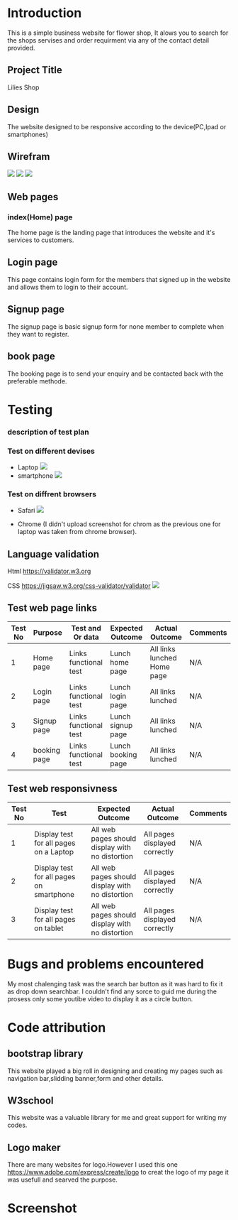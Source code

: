 <!-- Introduction -->
# Introduction 
This is a simple business website for flower shop, It alows you to search for the shops servises and order requirment via any of the contact detail provided.

## Project Title
Lilies Shop

## Design
The website designed to be responsive according to the device(PC,Ipad or smartphones)

## Wirefram
![](assets/images/screenshots/wireframe%20Home1.png)
![](assets/images/screenshots/wireframehome2.png)
![](assets/images/screenshots/wireframe-singup.png)
## Web pages
### index(Home) page
The home page is the landing page that introduces the website and it's services to customers.
## Login page
This page contains login form for the members that signed up in the website and allows them to login to their account.
## Signup page
The signup page is basic signup form for none member to complete when they want to register.
## book page
The booking page is to send your enquiry and be contacted back with the preferable methode.


# Testing

### description of test plan
### Test on different devises
* Laptop
![](assets/images/screenshots/computer%20browser.png)
* smartphone
![](assets/images/screenshots/smartphone.png)
### Test on diffrent browsers
* Safari
![](assets/images/screenshots/onsafari.png)

*  Chrome (I didn't upload screenshot for chrom as the previous one for laptop was taken from chrome browser).

## Language validation
 Html
 https://validator.w3.org

 CSS
https://jigsaw.w3.org/css-validator/validator
![](assets/images/screenshots/css-validation.png)

## Test web page links
<!-- Tables -->
| Test No   | Purpose| Test and Or data|Expected Outcome|Actual Outcome|Comments|
| --------  | -------- |-------- |--------|--------|--------|
| 1         |Home page |Links functional test|Lunch home page|All links lunched Home page| N/A |
| 2         |Login page|Links functional test|Lunch login page|  All links lunched | N/A     |
| 3         |Signup page|Links functional test|Lunch signup page|  All links lunched | N/A     |
| 4         |booking page|Links functional test|Lunch booking page|  All links lunched | N/A   |

## Test web responsivness
<!-- Tables -->
| Test No  | Test     |Expected Outcome|Actual Outcome|Comments|
| -------- | -------- |--------|--------|--------|
| 1        |Display test for all pages on a Laptop|All web pages should display with no distortion|All pages displayed correctly|  N/A |
| 2        |Display test for all pages on smartphone|All web pages should display with no distortion|All pages displayed correctly| N/A     |
| 3        |Display test for all pages on tablet|All web pages should display with no distortion|  All pages displayed correctly | N/A   |

# Bugs and problems encountered
My most chalenging task was the search bar button as it was hard to fix it as drop down searchbar. I couldn't find any sorce to guid me during the prosess only some youtibe video to display it as a circle button.


# Code attribution
## bootstrap library
This website played a big roll in designing and creating my pages such as navigation bar,slidding banner,form and other details.
## W3school
This website was a valuable library for me and great support for writing my codes.
## Logo maker
There are many websites for logo.However I used this one https://www.adobe.com/express/create/logo
to creat the logo of my page it was usefull and searved the purpose.

# Screenshot





